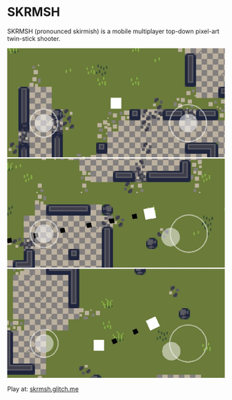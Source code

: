 # SKRMSH

SKRMSH (pronounced skirmish) is a mobile multiplayer top-down pixel-art twin-stick shooter.

![screenshot 1](/images/SKRMSH_1.png)
![screenshot 2](/images/SKRMSH_2.png)
![screenshot 3](/images/SKRMSH_3.png)

Play at: [skrmsh.glitch.me](skrmsh.glitch.me)
